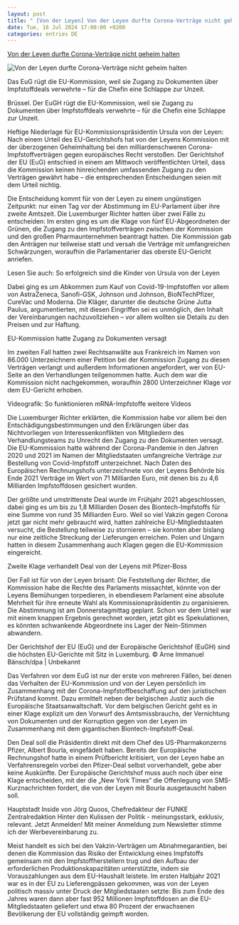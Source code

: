 ```yaml
---
layout: post
title: " [Von der Leyen] Von der Leyen durfte Corona-Verträge nicht geheim halten"
date: Tue, 16 Jul 2024 17:00:00 +0200
categories: entries DE
---
```

[Von der Leyen durfte Corona-Verträge nicht geheim halten](https://www.morgenpost.de/politik/article406813961/von-der-leyen-durfte-corona-vertraege-nicht-geheimhalten.html)

![Von der Leyen durfte Corona-Verträge nicht geheim halten](https://img.sparknews.funkemedien.de/406805120/406805120_1721204402_v16_9_1600.jpeg)

Das EuG rügt die EU-Kommission, weil sie Zugang zu Dokumenten über Impfstoffdeals verwehrte – für die Chefin eine Schlappe zur Unzeit.

Brüssel. Der EuGH rügt die EU-Kommission, weil sie Zugang zu Dokumenten über Impfstoffdeals verwehrte – für die Chefin eine Schlappe zur Unzeit.

Heftige Niederlage für EU-Kommissionspräsidentin Ursula von der Leyen: Nach einem Urteil des EU-Gerichtshofs hat von der Leyens Kommission mit der überzogenen Geheimhaltung bei den milliardenschweren Corona-Impfstoffverträgen gegen europäisches Recht verstoßen. Der Gerichtshof der EU (EuG) entschied in einem am Mittwoch veröffentlichten Urteil, dass die Kommission keinen hinreichenden umfassenden Zugang zu den Verträgen gewährt habe – die entsprechenden Entscheidungen seien mit dem Urteil nichtig.

Die Entscheidung kommt für von der Leyen zu einem ungünstigen Zeitpunkt: nur einen Tag vor der Abstimmung im EU-Parlament über ihre zweite Amtszeit. Die Luxemburger Richter hatten über zwei Fälle zu entscheiden: Im ersten ging es um die Klage von fünf EU-Abgeordneten der Grünen, die Zugang zu den Impfstoffverträgen zwischen der Kommission und den großen Pharmaunternehmen beantragt hatten. Die Kommission gab den Anträgen nur teilweise statt und versah die Verträge mit umfangreichen Schwärzungen, woraufhin die Parlamentarier das oberste EU-Gericht anriefen.

Lesen Sie auch: So erfolgreich sind die Kinder von Ursula von der Leyen

Dabei ging es um Abkommen zum Kauf von Covid-19-Impfstoffen vor allem von AstraZeneca, Sanofi-GSK, Johnson und Johnson, BioNTechPfizer, CureVac und Moderna. Die Kläger, darunter die deutsche Grüne Jutta Paulus, argumentierten, mit diesen Eingriffen sei es unmöglich, den Inhalt der Vereinbarungen nachzuvollziehen – vor allem wollten sie Details zu den Preisen und zur Haftung.

EU-Kommission hatte Zugang zu Dokumenten versagt

Im zweiten Fall hatten zwei Rechtsanwälte aus Frankreich im Namen von 86.000 Unterzeichnern einer Petition bei der Kommission Zugang zu diesen Verträgen verlangt und außerdem Informationen angefordert, wer von EU-Seite an den Verhandlungen teilgenommen hatte. Auch dem war die Kommission nicht nachgekommen, woraufhin 2800 Unterzeichner Klage vor dem EU-Gericht erhoben.

Videografik: So funktionieren mRNA-Impfstoffe weitere Videos

Die Luxemburger Richter erklärten, die Kommission habe vor allem bei den Entschädigungsbestimmungen und den Erklärungen über das Nichtvorliegen von Interessenkonflikten von Mitgliedern des Verhandlungsteams zu Unrecht den Zugang zu den Dokumenten versagt. Die EU-Kommission hatte während der Corona-Pandemie in den Jahren 2020 und 2021 im Namen der Mitgliedstaaten umfangreiche Verträge zur Bestellung von Covid-Impfstoff unterzeichnet. Nach Daten des Europäischen Rechnungshofs unterzeichnete von der Leyens Behörde bis Ende 2021 Verträge im Wert von 71 Milliarden Euro, mit denen bis zu 4,6 Milliarden Impfstoffdosen gesichert wurden.

Der größte und umstrittenste Deal wurde im Frühjahr 2021 abgeschlossen, dabei ging es um bis zu 1,8 Milliarden Dosen des Biontech-Impfstoffs für eine Summe von rund 35 Milliarden Euro. Weil so viel Vakzin gegen Corona jetzt gar nicht mehr gebraucht wird, hatten zahlreiche EU-Mitgliedstaaten versucht, die Bestellung teilweise zu stornieren – sie konnten aber bislang nur eine zeitliche Streckung der Lieferungen erreichen. Polen und Ungarn hatten in diesem Zusammenhang auch Klagen gegen die EU-Kommission eingereicht.

Zweite Klage verhandelt Deal von der Leyens mit Pfizer-Boss

Der Fall ist für von der Leyen brisant: Die Feststellung der Richter, die Kommission habe die Rechte des Parlaments missachtet, könnte von der Leyens Bemühungen torpedieren, in ebendiesem Parlament eine absolute Mehrheit für ihre erneute Wahl als Kommissionspräsidentin zu organisieren. Die Abstimmung ist am Donnerstagmittag geplant. Schon vor dem Urteil war mit einem knappen Ergebnis gerechnet worden, jetzt gibt es Spekulationen, es könnten schwankende Abgeordnete ins Lager der Nein-Stimmen abwandern.

Der Gerichtshof der EU (EuG) und der Europäische Gerichtshof (EuGH) sind die höchsten EU-Gerichte mit Sitz in Luxemburg. © Arne Immanuel Bänsch/dpa | Unbekannt

Das Verfahren vor dem EuG ist nur der erste von mehreren Fällen, bei denen das Verhalten der EU-Kommission und von der Leyen persönlich im Zusammenhang mit der Corona-Impfstoffbeschaffung auf den juristischen Prüfstand kommt. Dazu ermittelt neben der belgischen Justiz auch die Europäische Staatsanwaltschaft. Vor dem belgischen Gericht geht es in einer Klage explizit um den Vorwurf des Amtsmissbrauchs, der Vernichtung von Dokumenten und der Korruption gegen von der Leyen im Zusammenhang mit dem gigantischen Biontech-Impfstoff-Deal.

Den Deal soll die Präsidentin direkt mit dem Chef des US-Pharmakonzerns Pfizer, Albert Bourla, eingefädelt haben. Bereits der Europäische Rechnungshof hatte in einem Prüfbericht kritisiert, von der Leyen habe an Verfahrensregeln vorbei den Pfizer-Deal selbst vorverhandelt, gebe aber keine Auskünfte. Der Europäische Gerichtshof muss auch noch über eine Klage entscheiden, mit der die „New York Times“ die Offenlegung von SMS-Kurznachrichten fordert, die von der Leyen mit Bourla ausgetauscht haben soll.

Hauptstadt Inside von Jörg Quoos, Chefredakteur der FUNKE Zentralredaktion Hinter den Kulissen der Politik - meinungsstark, exklusiv, relevant. Jetzt Anmelden! Mit meiner Anmeldung zum Newsletter stimme ich der Werbevereinbarung zu.

Meist handelt es sich bei den Vakzin-Verträgen um Abnahmegarantien, bei denen die Kommission das Risiko der Entwicklung eines Impfstoffs gemeinsam mit den Impfstoffherstellern trug und den Aufbau der erforderlichen Produktionskapazitäten unterstützte, indem sie Vorauszahlungen aus dem EU-Haushalt leistete. Im ersten Halbjahr 2021 war es in der EU zu Lieferengpässen gekommen, was von der Leyen politisch massiv unter Druck der Mitgliedstaaten setzte: Bis zum Ende des Jahres waren dann aber fast 952 Millionen Impfstoffdosen an die EU-Mitgliedstaaten geliefert und etwa 80 Prozent der erwachsenen Bevölkerung der EU vollständig geimpft worden.

